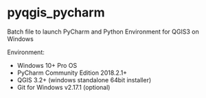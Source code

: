 # pyqgis_pycharm
Batch file to launch PyCharm and Python Environment for QGIS3 on Windows

Environment:
- Windows 10+ Pro OS
- PyCharm Community Edition 2018.2.1+
- QGIS 3.2+ (windows standalone 64bit installer)
- Git for Windows v2.17.1 (optional)


